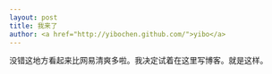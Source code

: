 ```yaml
---
layout: post
title: 我来了
author: <a href="http://yibochen.github.com/">yibo</a>
---
```


没错这地方看起来比网易清爽多啦。我决定试着在这里写博客。就是这样。